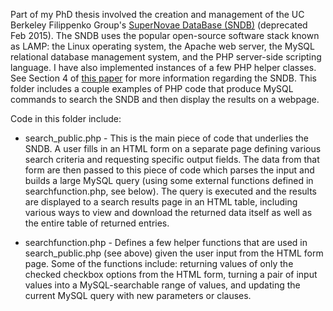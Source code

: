 Part of my PhD thesis involved the creation and management of the UC Berkeley Filippenko Group's [SuperNovae DataBase (SNDB)](http://heracles.astro.berkeley.edu/oldsndb/) (deprecated Feb 2015). The SNDB uses the popular open-source software stack known as LAMP: the Linux operating system, the Apache web server, the MySQL relational database management system, and the PHP server-side scripting language. I have also implemented instances of a few PHP helper classes. See Section 4 of [this paper](http://mnras.oxfordjournals.org/content/425/3/1789.full.pdf) for more information regarding the SNDB. This folder includes a couple examples of PHP code that produce MySQL commands to search the SNDB and then display the results on a webpage.

Code in this folder include:

- search_public.php - This is the main piece of code that underlies the SNDB. A user fills in an HTML form on a separate page defining various search criteria and requesting specific output fields. The data from that form are then passed to this piece of code which parses the input and builds a large MySQL query (using some external functions defined in searchfunction.php, see below). The query is executed and the results are displayed to a search results page in an HTML table, including various ways to view and download the returned data itself as well as the entire table of returned entries.

- searchfunction.php - Defines a few helper functions that are used in search_public.php (see above) given the user input from the HTML  form page. Some of the functions include: returning values of only the checked checkbox options from the HTML form, turning a pair of input values into a MySQL-searchable range of values, and updating the current MySQL query with new parameters or clauses.
